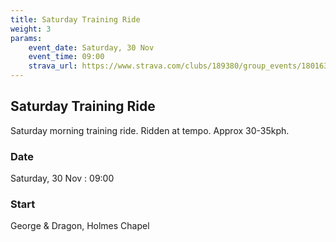 ```yaml
---
title: Saturday Training Ride
weight: 3
params:
    event_date: Saturday, 30 Nov
    event_time: 09:00
    strava_url: https://www.strava.com/clubs/189380/group_events/1801637
---
```


## Saturday Training Ride 

Saturday morning training ride. Ridden at tempo. Approx 30-35kph.

### Date

Saturday, 30 Nov : 09:00

### Start

George &amp; Dragon, Holmes Chapel



